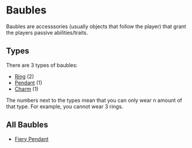 # Baubles
Baubles are accesssories (usually objects that follow the player) that grant the players passive abilities/traits.

## Types
There are 3 types of baubles:
- [Ring](Baubles/Rings.md) (2)
- [Pendant](Baubles/Pendants.md) (1)
- [Charm](Baubles/Charms.md) (1)

The numbers next to the types mean that you can only wear n amount of that type. For example, you cannot wear 3 rings.

## All Baubles
- [Fiery Pendant](Baubles/Pendants.md#fiery-pendant)
